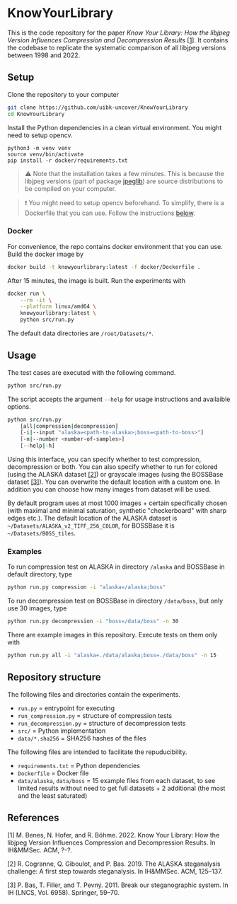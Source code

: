 # KnowYourLibrary

This is the code repository for the paper *Know Your Library: How the libjpeg Version Influences Compression and Decompression Results* [[1](#1)].  It contains the codebase to replicate the systematic comparison of all libjpeg versions between 1998 and 2022.


## Setup

Clone the repository to your computer

```bash
git clone https://github.com/uibk-uncover/KnowYourLibrary
cd KnowYourLibrary
```

Install the Python dependencies in a clean virtual environment. You might need to setup opencv.

```
python3 -m venv venv
source venv/bin/activate
pip install -r docker/requirements.txt
```

> :warning: Note that the installation takes a few minutes.  This is because the libjpeg versions (part of package [jpeglib](https://pypi.org/project/jpeglib/)) are source distributions to be compiled on your computer.

> :exclamation: You might need to setup opencv beforehand. To simplify, there is a Dockerfile that you can use. Follow the instructions [below](#docker).

### Docker

For convenience, the repo contains docker environment that you can use. Build the docker image by

```bash
docker build -t knowyourlibrary:latest -f docker/Dockerfile .
```

After 15 minutes, the image is built. Run the experiments with

```bash
docker run \
    --rm -it \
    --platform linux/amd64 \
    knowyourlibrary:latest \
    python src/run.py
```

The default data directories are `/root/Datasets/*`.



## Usage

The test cases are executed with the following command.

```bash
python src/run.py
```

The script accepts the argument `--help` for usage instructions and availaible options.


```bash
python src/run.py
    [all|compression|decompression]
    [-i|--input "alaska=<path-to-alaska>;boss=<path-to-boss>"]
    [-n|--number <number-of-samples>]
    [--help|-h]
```

Using this interface, you can specify whether to test compression, decompression or both.  You can also specify whether to run for colored (using the ALASKA dataset [[2]](#2)) or grayscale images (using the BOSSBase dataset [[3]](#3)).  You can overwrite the default location with a custom one.  In addition you can choose how many images from dataset will be used.


By default program uses at most 1000 images + certain specifically chosen (with maximal and minimal saturation, synthetic "checkerboard" with sharp edges etc.).  The default location of the ALASKA dataset is `~/Datasets/ALASKA_v2_TIFF_256_COLOR`, for BOSSBase it is `~/Datasets/BOSS_tiles`.



### Examples

To run compression test on ALASKA in directory `/alaska` and BOSSBase in default directory, type

```bash
python run.py compression -i "alaska=/alaska;boss"
```

To run decompression test on BOSSBase in directory `/data/boss`, but only use 30 images, type

```bash
python run.py decompression -i "boss=/data/boss" -n 30
```

There are example images in this repository. Execute tests on them only with

```bash
python run.py all -i "alaska=./data/alaska;boss=./data/boss" -n 15
```



## Repository structure

The following files and directories contain the experiments.

- `run.py` = entrypoint for executing
- `run_compression.py` = structure of compression tests
- `run_decompression.py` = structure of decompression tests
- `src/` = Python implementation
- `data/*.sha256` = SHA256 hashes of the files

The following files are intended to facilitate the repuducibility.

- `requirements.txt` = Python dependencies
- `Dockerfile` = Docker file
- `data/alaska`, `data/boss` = 15 example files from each dataset, to see limited results without need to get full datasets + 2 additional (the most and the least saturated)

## References

<a id="1">[1]</a>
M. Benes, N. Hofer, and R. Böhme. 2022. Know Your Library:
How the libjpeg Version Influences Compression and Decompression Results. In IH&MMSec. ACM, ?-?.

<a id="2">[2]</a> 
R. Cogranne, Q. Giboulot, and P. Bas. 2019. The ALASKA steganalysis challenge:
A first step towards steganalysis. In IH&MMSec. ACM, 125–137.

<a id="3">[3]</a> 
P. Bas, T. Filler, and T. Pevný. 2011. Break our steganographic system. In IH
(LNCS, Vol. 6958). Springer, 59–70.
